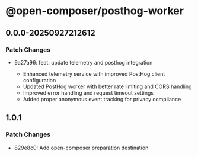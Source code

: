 # @open-composer/posthog-worker

## 0.0.0-20250927212612

### Patch Changes

- 9a27a96: feat: update telemetry and posthog integration

  - Enhanced telemetry service with improved PostHog client configuration
  - Updated PostHog worker with better rate limiting and CORS handling
  - Improved error handling and request timeout settings
  - Added proper anonymous event tracking for privacy compliance

## 1.0.1

### Patch Changes

- 829e8c0: Add open-composer preparation destination

